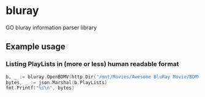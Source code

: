 # bluray
GO bluray information parser library

## Example usage
### Listing PlayLists in (more or less) human readable format
```go
b, _ := bluray.OpenBDMV(http.Dir("/mnt/Movies/Awesome BluRay Movie/BDMV"))
bytes, _ := json.Marshal(b.PlayLists)
fmt.Printf("%s\n", bytes)
```

